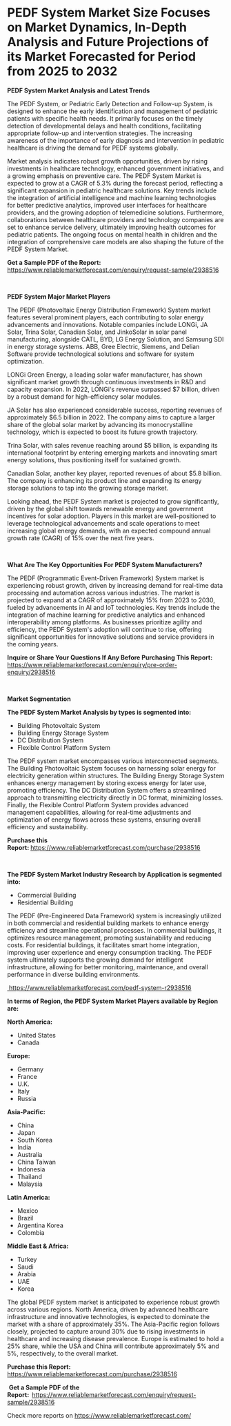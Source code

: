 <p><h1>PEDF System Market Size Focuses on Market Dynamics, In-Depth Analysis and Future Projections of its Market Forecasted for Period from 2025 to 2032</h1></p><p><strong>PEDF System Market Analysis and Latest Trends</strong></p>
<p><p>The PEDF System, or Pediatric Early Detection and Follow-up System, is designed to enhance the early identification and management of pediatric patients with specific health needs. It primarily focuses on the timely detection of developmental delays and health conditions, facilitating appropriate follow-up and intervention strategies. The increasing awareness of the importance of early diagnosis and intervention in pediatric healthcare is driving the demand for PEDF systems globally.</p><p>Market analysis indicates robust growth opportunities, driven by rising investments in healthcare technology, enhanced government initiatives, and a growing emphasis on preventive care. The PEDF System Market is expected to grow at a CAGR of 5.3% during the forecast period, reflecting a significant expansion in pediatric healthcare solutions. Key trends include the integration of artificial intelligence and machine learning technologies for better predictive analytics, improved user interfaces for healthcare providers, and the growing adoption of telemedicine solutions. Furthermore, collaborations between healthcare providers and technology companies are set to enhance service delivery, ultimately improving health outcomes for pediatric patients. The ongoing focus on mental health in children and the integration of comprehensive care models are also shaping the future of the PEDF System Market.</p></p>
<p><strong>Get a Sample PDF of the Report:&nbsp;</strong> <a href="https://www.reliablemarketforecast.com/enquiry/request-sample/2938516?utm_campaign=2324&utm_medium=2&utm_source=Github&utm_content=ia&utm_term=15032025&utm_id=pedf-system">https://www.reliablemarketforecast.com/enquiry/request-sample/2938516</a></p>
<p>&nbsp;</p>
<p><strong>PEDF System Major Market Players</strong></p>
<p><p>The PEDF (Photovoltaic Energy Distribution Framework) System market features several prominent players, each contributing to solar energy advancements and innovations. Notable companies include LONGi, JA Solar, Trina Solar, Canadian Solar, and JinkoSolar in solar panel manufacturing, alongside CATL, BYD, LG Energy Solution, and Samsung SDI in energy storage systems. ABB, Gree Electric, Siemens, and Delian Software provide technological solutions and software for system optimization.</p><p>LONGi Green Energy, a leading solar wafer manufacturer, has shown significant market growth through continuous investments in R&D and capacity expansion. In 2022, LONGi's revenue surpassed $7 billion, driven by a robust demand for high-efficiency solar modules.</p><p>JA Solar has also experienced considerable success, reporting revenues of approximately $6.5 billion in 2022. The company aims to capture a larger share of the global solar market by advancing its monocrystalline technology, which is expected to boost its future growth trajectory.</p><p>Trina Solar, with sales revenue reaching around $5 billion, is expanding its international footprint by entering emerging markets and innovating smart energy solutions, thus positioning itself for sustained growth.</p><p>Canadian Solar, another key player, reported revenues of about $5.8 billion. The company is enhancing its product line and expanding its energy storage solutions to tap into the growing storage market.</p><p>Looking ahead, the PEDF System market is projected to grow significantly, driven by the global shift towards renewable energy and government incentives for solar adoption. Players in this market are well-positioned to leverage technological advancements and scale operations to meet increasing global energy demands, with an expected compound annual growth rate (CAGR) of 15% over the next five years.</p></p>
<p>&nbsp;</p>
<p><strong>What Are The Key Opportunities For PEDF System Manufacturers?</strong></p>
<p><p>The PEDF (Programmatic Event-Driven Framework) System market is experiencing robust growth, driven by increasing demand for real-time data processing and automation across various industries. The market is projected to expand at a CAGR of approximately 15% from 2023 to 2030, fueled by advancements in AI and IoT technologies. Key trends include the integration of machine learning for predictive analytics and enhanced interoperability among platforms. As businesses prioritize agility and efficiency, the PEDF System's adoption will continue to rise, offering significant opportunities for innovative solutions and service providers in the coming years.</p></p>
<p><strong>Inquire or Share Your Questions If Any Before Purchasing This Report:</strong> <a href="https://www.reliablemarketforecast.com/enquiry/pre-order-enquiry/2938516?utm_campaign=2324&utm_medium=2&utm_source=Github&utm_content=ia&utm_term=15032025&utm_id=pedf-system">https://www.reliablemarketforecast.com/enquiry/pre-order-enquiry/2938516</a></p>
<p>&nbsp;</p>
<p><strong>Market Segmentation</strong></p>
<p><strong>The PEDF System Market Analysis by types is segmented into:</strong></p>
<p><ul><li>Building Photovoltaic System</li><li>Building Energy Storage System</li><li>DC Distribution System</li><li>Flexible Control Platform System</li></ul></p>
<p><p>The PEDF system market encompasses various interconnected segments. The Building Photovoltaic System focuses on harnessing solar energy for electricity generation within structures. The Building Energy Storage System enhances energy management by storing excess energy for later use, promoting efficiency. The DC Distribution System offers a streamlined approach to transmitting electricity directly in DC format, minimizing losses. Finally, the Flexible Control Platform System provides advanced management capabilities, allowing for real-time adjustments and optimization of energy flows across these systems, ensuring overall efficiency and sustainability.</p></p>
<p><strong>Purchase this Report:&nbsp;</strong><a href="https://www.reliablemarketforecast.com/purchase/2938516?utm_campaign=2324&utm_medium=2&utm_source=Github&utm_content=ia&utm_term=15032025&utm_id=pedf-system">https://www.reliablemarketforecast.com/purchase/2938516</a></p>
<p>&nbsp;</p>
<p><strong>The PEDF System Market Industry Research by Application is segmented into:</strong></p>
<p><ul><li>Commercial Building</li><li>Residential Building</li></ul></p>
<p><p>The PEDF (Pre-Engineered Data Framework) system is increasingly utilized in both commercial and residential building markets to enhance energy efficiency and streamline operational processes. In commercial buildings, it optimizes resource management, promoting sustainability and reducing costs. For residential buildings, it facilitates smart home integration, improving user experience and energy consumption tracking. The PEDF system ultimately supports the growing demand for intelligent infrastructure, allowing for better monitoring, maintenance, and overall performance in diverse building environments.</p></p>
<p><a href="https://www.reliablemarketforecast.com/pedf-system-r2938516?utm_campaign=2324&utm_medium=2&utm_source=Github&utm_content=ia&utm_term=15032025&utm_id=pedf-system">&nbsp;https://www.reliablemarketforecast.com/pedf-system-r2938516</a></p>
<p><strong>In terms of Region, the PEDF System Market Players available by Region are:</strong></p>
<p>
    <p> <strong> North America: </strong>
        <ul>
            <li>United States</li>
            <li>Canada</li>
        </ul>
        </p> 
    <p> <strong> Europe: </strong>
        <ul>
            <li>Germany</li>
            <li>France</li>
            <li>U.K.</li>
            <li>Italy</li>
            <li>Russia</li>
        </ul>
        </p> 
    <p> <strong> Asia-Pacific: </strong>
        <ul>
            <li>China</li>
            <li>Japan</li>
            <li>South Korea</li>
            <li>India</li>
            <li>Australia</li>
            <li>China Taiwan</li>
            <li>Indonesia</li>
            <li>Thailand</li>
            <li>Malaysia</li>
        </ul>
        </p> 
    <p> <strong> Latin America: </strong>
        <ul>
            <li>Mexico</li>
            <li>Brazil</li>
            <li>Argentina Korea</li>
            <li>Colombia</li>
        </ul>
        </p> 
    <p> <strong> Middle East & Africa: </strong>
        <ul>
            <li>Turkey</li>
            <li>Saudi</li>
            <li>Arabia</li>
            <li>UAE</li>
            <li>Korea</li>
        </ul>
    </p>
    </p>
<p><p>The global PEDF system market is anticipated to experience robust growth across various regions. North America, driven by advanced healthcare infrastructure and innovative technologies, is expected to dominate the market with a share of approximately 35%. The Asia-Pacific region follows closely, projected to capture around 30% due to rising investments in healthcare and increasing disease prevalence. Europe is estimated to hold a 25% share, while the USA and China will contribute approximately 5% and 5%, respectively, to the overall market.</p></p>
<p><strong>Purchase this Report: </strong><a href="https://www.reliablemarketforecast.com/purchase/2938516?utm_campaign=2324&utm_medium=2&utm_source=Github&utm_content=ia&utm_term=15032025&utm_id=pedf-system">https://www.reliablemarketforecast.com/purchase/2938516</a></p>
<p>&nbsp;<strong>Get a Sample PDF of the Report:&nbsp;&nbsp;</strong><a href="https://www.reliablemarketforecast.com/enquiry/request-sample/2938516?utm_campaign=2324&utm_medium=2&utm_source=Github&utm_content=ia&utm_term=15032025&utm_id=pedf-system">https://www.reliablemarketforecast.com/enquiry/request-sample/2938516</a></p>
<p><strong></strong></p>
<p>Check more reports on <a href="https://www.reliablemarketforecast.com/?utm_campaign=2324&utm_medium=2&utm_source=Github&utm_content=ia&utm_term=15032025&utm_id=pedf-system">https://www.reliablemarketforecast.com/</a></p>